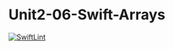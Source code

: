 # Unit2-06-Swift-Arrays
[![SwiftLint](https://github.com/ICS4U-Programming-RemyS/Unit2-03-Swift-Arrays/workflows/SwiftLint/badge.svg)](https://github.com/ICS4U-Programming-RemyS/Unit2-03-Swift-Arrays/actions)
